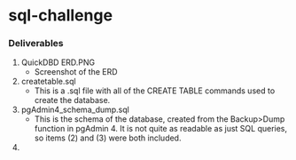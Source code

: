 # sql-challenge

### Deliverables
1. QuickDBD ERD.PNG
    - Screenshot of the ERD
2. createtable.sql
    - This is a .sql file with all of the CREATE TABLE commands used to create the database. 
3. pgAdmin4_schema_dump.sql
    - This is the schema of the database, created from the Backup>Dump function in pgAdmin 4. It is not quite as readable as just SQL queries, so items (2) and (3) were both included.
4. 
